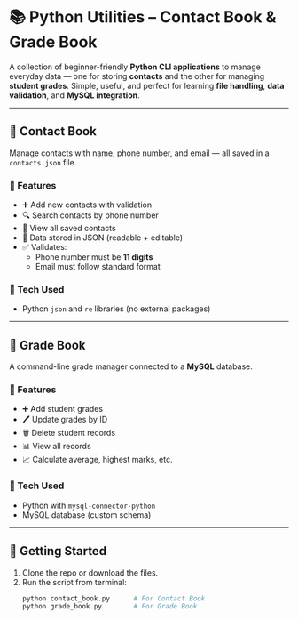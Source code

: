 # 📚 Python Utilities – Contact Book & Grade Book

A collection of beginner-friendly **Python CLI applications** to manage everyday data — one for storing **contacts** and the other for managing **student grades**. Simple, useful, and perfect for learning **file handling**, **data validation**, and **MySQL integration**.

---

## 📒 Contact Book

Manage contacts with name, phone number, and email — all saved in a `contacts.json` file.

### 🔹 Features
- ➕ Add new contacts with validation
- 🔍 Search contacts by phone number
- 📄 View all saved contacts
- 💾 Data stored in JSON (readable + editable)
- ✅ Validates:
  - Phone number must be **11 digits**
  - Email must follow standard format

### 📂 Tech Used
- Python `json` and `re` libraries (no external packages)

---

## 📝 Grade Book

A command-line grade manager connected to a **MySQL** database.

### 🔹 Features
- ➕ Add student grades
- 🖊️ Update grades by ID
- 🗑️ Delete student records
- 📊 View all records
- 📈 Calculate average, highest marks, etc.

### 📂 Tech Used
- Python with `mysql-connector-python`
- MySQL database (custom schema)

---

## 🚀 Getting Started

1. Clone the repo or download the files.
2. Run the script from terminal:
   ```bash
   python contact_book.py      # For Contact Book
   python grade_book.py        # For Grade Book
